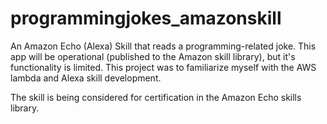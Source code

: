 # programmingjokes_amazonskill

An Amazon Echo (Alexa) Skill that reads a programming-related joke.
This app will be operational (published to the Amazon skill library), but it's functionality is limited.
This project was to familiarize myself with the AWS lambda and Alexa skill development.

The skill is being considered for certification in the Amazon Echo skills library.